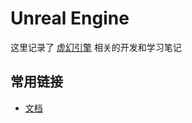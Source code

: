 # Unreal Engine

这里记录了 [虚幻引擎](https://www.unrealengine.com/zh-CN/) 相关的开发和学习笔记

## 常用链接

- [文档](https://docs.unrealengine.com/4.26/zh-CN/)
